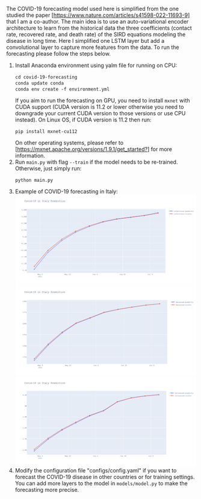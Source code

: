 The COVID-19 forecasting model used here is simplified from the one studied the paper [https://www.nature.com/articles/s41598-022-11693-9] that I am a co-author. The main idea is to use an auto-variational encoder architecture to learn from the historical data the three coefficients (contact rate, recovered rate, and death rate) of the SIRD equations modeling the disease in long time. Here I simplified one LSTM layer but add a convolutional layer to capture more features from the data. To run the forecasting please follow the steps below.

1. Install Anaconda environment using yalm file for running on CPU:
   ```
   cd covid-19-forecasting
   conda update conda
   conda env create -f environment.yml
   ```
   If you aim to run the forecasting on GPU, you need to install ```mxnet``` with CUDA support (CUDA version is 11.2 or lower otherwise you need to downgrade your current CUDA version to those versions or use CPU instead). On Linux OS, if CUDA version is 11.2 then run:
   ```
   pip install mxnet-cu112
   ```
   On other operating systems, please refer to [https://mxnet.apache.org/versions/1.9.1/get_started?] for more information.
3. Run ```main.py``` with flag ```--train``` if the model needs to be re-trained. Otherwise, just simply run:
   ```
   python main.py
   ```
3. Example of COVID-19 forecasting in Italy:
   ![Alt text](img/infected.png)![Alt text](img/deceased.png)![Alt text](img/recovered.png)
5. Modify the configuration file "configs/config.yaml" if you want to forecast the COVID-19 disease in other countries or for training settings. You can add more layers to the model in ```models/model.py``` to make the forecasting more precise.
